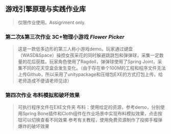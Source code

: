 ## 游戏引擎原理与实践作业库
>仅限作业使用。Assignment only.
### 第二次&第三次作业 3C+物理小游戏 *Flower Picker*
>这是一款低多边形的第三人称小游戏demo。玩家通过键盘（WASD&Space）操控女孩采花的同时躲避跳跳包和弹弹球，采集一定数量的花后获胜。玩家角色使用了Ragdoll，弹弹球使用了Spring Joint，采集不同的花天空盒会发生变化。（由于存在单个100M的工程和程序文件无法上传Github，所以采用了unitypackage和压缩包EXE的方式打包上传，给老师造成不便请老师见谅）
### 第四次作业 布料模拟和破坏效果
>可执行程序文件在EXE文件夹
>布料：使用给定的资源，参考demo，分别使用Spring Bone插件和Cloth组件在作业场景中实现布料模拟效果，点击按钮可以切换查看不同效果
>参考有关教程，使用免费资源制作了投掷手榴弹爆炸的破坏效果
